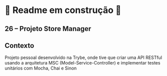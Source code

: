 # 🚧 Readme em construção 🚧

## 26 – Projeto Store Manager

## Contexto

Projeto pessoal desenvolvido na Trybe, onde tive que criar uma API RESTful usando a arquitetura MSC (Model-Service-Controller) e implementar testes unitários com Mocha, Chai e Sinon

<!-- Olá, Tryber!

Esse é apenas um arquivo inicial para o README do seu projeto.

É essencial que você preencha esse documento por conta própria, ok?

Não deixe de usar nossas dicas de escrita de README de projetos, e deixe sua criatividade brilhar!

⚠️ IMPORTANTE: você precisa deixar nítido:
- quais arquivos/pastas foram desenvolvidos por você; 
- quais arquivos/pastas foram desenvolvidos por outra pessoa estudante;
- quais arquivos/pastas foram desenvolvidos pela Trybe.

-->
